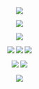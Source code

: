 <div id="header" align="center">

<img src="https://files.catbox.moe/zj0nmz.png">

![](https://komarev.com/ghpvc/?username=nineteendays&color=ad1bff&label=🖍&abbreviated=true&base=20)

<p align="center">
<img src="https://files.catbox.moe/7qan4t.gif"> 
</p>


<div id="header" align="center">


[<img src="https://files.catbox.moe/c7nf0j.png">](https://rentry.co/nineteendays) [<img src="https://files.catbox.moe/15dhb5.png">](https://rentry.co/soph) [<img src="https://files.catbox.moe/acqez9.png">](https://yoojoonghyuk.atabook.org/)
</p>

[<img src="https://files.catbox.moe/9gkue1.png">](https://rentry.co/naiad) [<img src="https://files.catbox.moe/05ii1d.png">](https://rentry.co/tarotclub)
</p>

<img src="https://files.catbox.moe/fw8rmj.png">
<p align="center"
